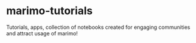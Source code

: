 ﻿# marimo-tutorials
Tutorials, apps, collection of notebooks created for engaging communities and attract usage of marimo!
